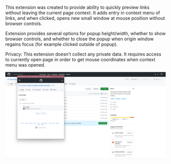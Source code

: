 This extension was created to provide ability to quickly preview links without leaving the current page context. It adds entry in context menu of links, and when clicked, opens new small window at mouse position without browser controls.

Extension provides several options for popup height/width, whether to show browser controls, and whether to close the popup when origin window regains focus (for example clicked outside of popup).

Privacy:
This extension doesn't collect any private data. It requires access to currently open page in order to get mouse coordinates when context menu was opened.

<img src="./screenshots/open-in-popup-screenshot.png">